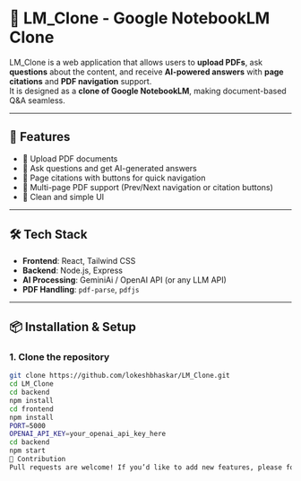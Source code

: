 # 📘 LM_Clone - Google NotebookLM Clone

LM_Clone is a web application that allows users to **upload PDFs**, ask **questions** about the content, and receive **AI-powered answers** with **page citations** and **PDF navigation** support.  
It is designed as a **clone of Google NotebookLM**, making document-based Q&A seamless.

---

## 🚀 Features
- 📂 Upload PDF documents  
- 🤖 Ask questions and get AI-generated answers  
- 📑 Page citations with buttons for quick navigation  
- 📜 Multi-page PDF support (Prev/Next navigation or citation buttons)  
- 🎯 Clean and simple UI  

---

## 🛠️ Tech Stack
- **Frontend**: React, Tailwind CSS  
- **Backend**: Node.js, Express  
- **AI Processing**: GeminiAi / OpenAI API (or any LLM API)  
- **PDF Handling**: `pdf-parse`, `pdfjs`  

---

## 📦 Installation & Setup

### 1. Clone the repository
```bash
git clone https://github.com/lokeshbhaskar/LM_Clone.git
cd LM_Clone
cd backend
npm install
cd frontend
npm install
PORT=5000
OPENAI_API_KEY=your_openai_api_key_here
cd backend
npm start
🤝 Contribution
Pull requests are welcome! If you’d like to add new features, please fork the repo and create a PR.